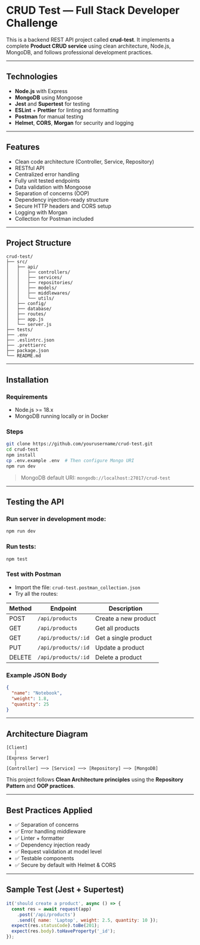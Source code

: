# CRUD Test — Full Stack Developer Challenge

This is a backend REST API project called **crud-test**. It implements a complete **Product CRUD service** using clean architecture, Node.js, MongoDB, and follows professional development practices.

---

## Technologies

- **Node.js** with Express
- **MongoDB** using Mongoose
- **Jest** and **Supertest** for testing
- **ESLint** + **Prettier** for linting and formatting
- **Postman** for manual testing
- **Helmet**, **CORS**, **Morgan** for security and logging

---

## Features

- Clean code architecture (Controller, Service, Repository)
- RESTful API
- Centralized error handling
- Fully unit tested endpoints
- Data validation with Mongoose
- Separation of concerns (OOP)
- Dependency injection-ready structure
- Secure HTTP headers and CORS setup
- Logging with Morgan
- Collection for Postman included

---

## Project Structure

```
crud-test/
├── src/
│   ├── api/
│   │   ├── controllers/
│   │   ├── services/
│   │   ├── repositories/
│   │   ├── models/
│   │   ├── middlewares/
│   │   └── utils/
│   ├── config/
│   ├── database/
│   ├── routes/
│   ├── app.js
│   └── server.js
├── tests/
├── .env
├── .eslintrc.json
├── .prettierrc
├── package.json
└── README.md
```

---

## Installation

### Requirements

- Node.js >= 18.x
- MongoDB running locally or in Docker

### Steps

```bash
git clone https://github.com/yourusername/crud-test.git
cd crud-test
npm install
cp .env.example .env  # Then configure Mongo URI
npm run dev
```

> MongoDB default URI: `mongodb://localhost:27017/crud-test`

---

## Testing the API

### Run server in development mode:

```bash
npm run dev
```

### Run tests:

```bash
npm test
```

### Test with Postman

- Import the file: `crud-test.postman_collection.json`
- Try all the routes:

| Method | Endpoint            | Description            |
|--------|---------------------|------------------------|
| POST   | `/api/products`     | Create a new product   |
| GET    | `/api/products`     | Get all products       |
| GET    | `/api/products/:id` | Get a single product   |
| PUT    | `/api/products/:id` | Update a product       |
| DELETE | `/api/products/:id` | Delete a product       |

### Example JSON Body

```json
{
  "name": "Notebook",
  "weight": 1.8,
  "quantity": 25
}
```

---

## Architecture Diagram

```
[Client] 
   │
[Express Server]
   │
[Controller] ──> [Service] ──> [Repository] ──> [MongoDB]
```

This project follows **Clean Architecture principles** using the **Repository Pattern** and **OOP practices**.

---

## Best Practices Applied

- ✅ Separation of concerns
- ✅ Error handling middleware
- ✅ Linter + formatter
- ✅ Dependency injection ready
- ✅ Request validation at model level
- ✅ Testable components
- ✅ Secure by default with Helmet & CORS

---

## Sample Test (Jest + Supertest)

```js
it('should create a product', async () => {
  const res = await request(app)
    .post('/api/products')
    .send({ name: 'Laptop', weight: 2.5, quantity: 10 });
  expect(res.statusCode).toBe(201);
  expect(res.body).toHaveProperty('_id');
});
```